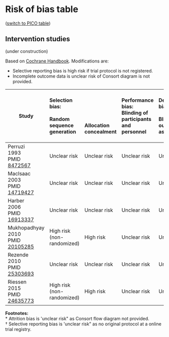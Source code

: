 # Risk of bias table
([switch to PICO table](pico-table.md))

## Intervention studies

(under construction)

Based on [Cochrane Handbook](http://handbook.cochrane.org/chapter_8/table_8_5_d_criteria_for_judging_risk_of_bias_in_the_risk_of.htm). Modifications are:
* Selective reporting bias is high risk if trial protocol is not registered.
* Incomplete outcome data is unclear risk of Consort diagram is not provided.

|  Study           | Selection bias:<br/><br/>Random sequence generation<br/>| <br/><br/><br/><br/>Allocation concealment|Performance bias:<br/>Blinding of participants and personnel|Detection bias:<br/><br/>Blinding of outcome assessment<br/>|Attrition bias:<br/><br/>Incomplete outcome data<br/>|Reporting bias:<br/><br/><br/>Selective reporting|Other biases:<br/><br/>E.g. imbalanced compliance , co-interventions, or other<br/>|
| ---------------------------------------------------|:---------|:---------|:--------------|:------------|:----------|:----------|:----------|
| Perruzi<br>1993<br>PMID [8472567](http://pubmed.gov/8472567)|Unclear risk |Unclear risk |Unclear risk |Unclear risk |Low risk |Low risk|Low risk|
| MacIsaac<br>2003<br>PMID [14719427](http://pubmed.gov/14719427)|Unclear risk |Unclear risk |Unclear risk |Unclear risk |Unclear risk|Low risk|Low risk|
| Harber<br>2006<br>PMID [16913337](http://pubmed.gov/16913337)|Unclear risk |Unclear risk |Unclear risk |Unclear risk  |Unclear risk |Low risk|Low risk|
| Mukhopadhyay<br>2010<br>PMID [20105285](http://pubmed.gov/20105285)|High risk (non-randomized) |High risk |Unclear risk |Unclear risk  |Unclear risk |Low risk|Low risk|
| Rezende<br>2010<br>PMID [25303693](http://pubmed.gov/25303693)|Unclear risk |Unclear risk |Unclear risk |Unclear risk  |Unclear risk |Low risk|Low risk|
| Riessen<br>2015<br>PMID [24635773](http://pubmed.gov/24635773)|High risk (non-randomized)|High risk |Unclear risk |Unclear risk   |Unclear risk |Low risk|Low risk|

**Footnotes:**<br>
\* Attrition bias is 'unclear risk" as Consort flow diagram not provided.<br>
† Selective reporting bias is 'unclear risk" as no original protocol at a online trial registry.

